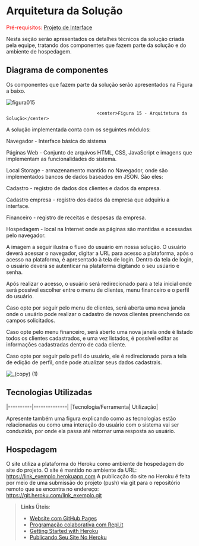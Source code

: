 # Arquitetura da Solução

<span style="color:red">Pré-requisitos: <a href="3-Projeto de Interface.md"> Projeto de Interface</a></span>

Nesta seção serão apresentados os detalhes técnicos da solução criada pela equipe, tratando dos componentes que fazem parte da solução e do ambiente de hospedagem.

## Diagrama de componentes

Os componentes que fazem parte da solução serão apresentados na Figura a baixo.

![figura015](https://user-images.githubusercontent.com/111931438/194447550-c2fc99f0-faaa-4efd-be21-52cd3f7c52e6.png)

                                      <center>Figura 15 - Arquitetura da Solução</center>


A solução implementada conta com os seguintes módulos:

Navegador - Interface básica do sistema

Páginas Web - Conjunto de arquivos HTML, CSS, JavaScript e imagens que implementam as funcionalidades do sistema.

Local Storage - armazenamento mantido no Navegador, onde são implementados bancos de dados baseados em JSON. São eles: 

Cadastro - registro de dados dos clientes e dados da empresa. 

Cadastro empresa - registro dos dados da empresa que adquiriu a interface.

Financeiro - registro de receitas e despesas da empresa.

Hospedagem - local na Internet onde as páginas são mantidas e acessadas pelo navegador.  

A imagem a seguir ilustra o fluxo do usuário em nossa solução. O usuário deverá acessar o navegador, digitar a URL para acesso a plataforma, após o acesso na plataforma, é apresentado à tela de login. Dentro da tela de login, o usuário deverá se autenticar na plataforma digitando o seu usúario e senha.

Após realizar o acesso, o usuário será redirecionado para a tela inicial onde será possível escolher entre o menu de clientes, menu financeiro e o perfil do usuário.

Caso opte por seguir pelo menu de clientes, será aberta uma nova janela onde o usuário pode realizar o cadastro de novos clientes preenchendo os campos  solicitados. 

Caso opte pelo menu financeiro, será aberto uma nova janela onde é listado todos os clientes cadastrados, e uma vez listados, é possível editar as informações cadastradas dentro de cada cliente.

Caso opte por seguir pelo pefil do usuário, ele é redirecionado para a tela de edição de perfil, onde pode atualizar seus dados cadastrais.

![_(copy) (1)](https://user-images.githubusercontent.com/111931438/194721805-d266c116-13d5-413f-abf4-870b5aa379bb.png)


## Tecnologias Utilizadas
|----------|--------------|
|Tecnologia/Ferramenta| Utilização|

Apresente também uma figura explicando como as tecnologias estão relacionadas ou como uma interação do usuário com o sistema vai ser conduzida, por onde ela passa até retornar uma resposta ao usuário.


## Hospedagem

O site utiliza a plataforma do Heroku como ambiente de hospedagem do site do projeto. O site é mantido no ambiente da URL: 
https://link_exemplo.herokuapp.com 
A publicação do site no Heroku é feita por meio de uma submissão do projeto (push) via git para o repositório remoto que se encontra no endereço: 
https://git.heroku.com/link_exemplo.git


> **Links Úteis**:
>
> - [Website com GitHub Pages](https://pages.github.com/)
> - [Programação colaborativa com Repl.it](https://repl.it/)
> - [Getting Started with Heroku](https://devcenter.heroku.com/start)
> - [Publicando Seu Site No Heroku](http://pythonclub.com.br/publicando-seu-hello-world-no-heroku.html)
